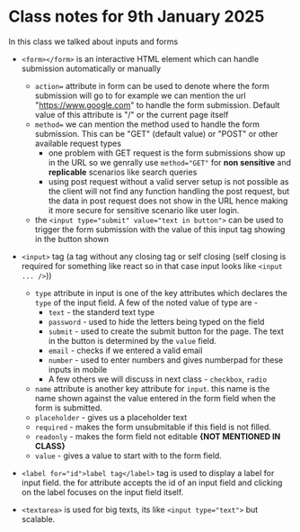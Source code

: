# Class notes for 9th January 2025

In this class we talked about inputs and forms 

- `<form></form>` is an interactive HTML element which can handle submission automatically or manually
    - `action=` attribute in form can be used to denote where the form submission will go to for example we can mention the url "https://www.google.com" to handle the form submission. Default value of this attribute is "/" or the current page itself
    - `method=` we can mention the method used to handle the form submission. This can be "GET" (default value) or "POST" or other available request types
        - one problem with GET request is the form submissions show up in the URL so we genrally use `method="GET"` for **non sensitive** and **replicable** scenarios like search queries
        - using post request without a valid server setup is not possible as the client will not find any function handling the post request, but the data in post request does not show in the URL hence making it more secure for sensitive scenario like user login.
    - the `<input type="submit" value="text in button">` can be used to trigger the form submission with the value of this input tag showing in the button shown 

- `<input>` tag (a tag without any closing tag or self closing (self closing is required for something like react so in that case input looks like `<input ... />`))
    - `type` attribute in input is one of the key attributes which declares the `type` of the input field. A few of the noted value of type are -
        - `text` - the standerd text type
        - `password` - used to hide the letters being typed on the field
        - `submit` - used to create the submit button for the page. The text in the button is determined by the `value` field.
        - `email` - checks if we entered a valid email
        - `number` - used to enter numbers and gives numberpad for these inputs in mobile
        - A few others we will discuss in next class - `checkbox`, `radio`
    - `name` attribute is another key attribute for `input`. this name is the name shown against the value entered in the form field when the form is submitted.
    - `placeholder` - gives us a placeholder text
    - `required` - makes the form unsubmitable if this field is not filled.
    - `readonly` - makes the form field not editable **{NOT MENTIONED IN CLASS}**
    - `value` - gives a value to start with to the form field. 

- `<label for="id">label tag</label>` tag is used to display a label for input field. the for attribute accepts the id of an input field and clicking on the label focuses on the input field itself.

- `<textarea>` is used for big texts, its like `<input type="text">` but scalable.